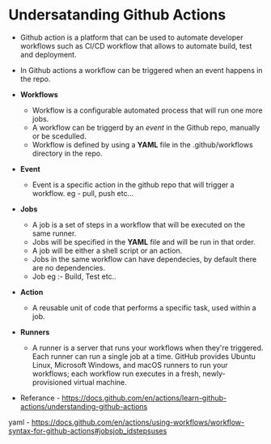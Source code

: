 # Undersatanding Github Actions           
* Github action is a platform that can be used to automate developer workflows such as  CI/CD workflow that allows to automate build, test and deployment.         
* In Github actions a workflow can be triggered when an event happens in the repo.           
* **Workflows**            
    * Workflow is a configurable automated process that will run one more jobs.              
    * A workflow can be triggerd by an *event* in the Github repo, manually or be scedulled.                 
    * Workflow is defined by using a **YAML** file in the .github/workflows directory in the repo.              
* **Event**      
    * Event is a specific action in the github repo that will trigger a workflow. eg - pull, push etc...              
* **Jobs**          
    * A job is a set of steps in a workflow that will be executed on the same runner.              
    * Jobs will be specified in the **YAML** file and will be run in that order.             
    * A job will be either a shell script or an action.      
    * Jobs in the same workflow can have dependecies, by default there are no dependencies.                 
    * Job eg :- Build, Test etc.. 
* **Action**                         
    * A reusable unit of code that performs a specific task, used within a job.
* **Runners**              
    * A runner is a server that runs your workflows when they're triggered. Each runner can run a single job at a time. GitHub provides Ubuntu Linux, Microsoft Windows, and macOS runners to run your workflows; each workflow run executes in a fresh, newly-provisioned virtual machine.          

* Referance - https://docs.github.com/en/actions/learn-github-actions/understanding-github-actions

yaml - https://docs.github.com/en/actions/using-workflows/workflow-syntax-for-github-actions#jobsjob_idstepsuses